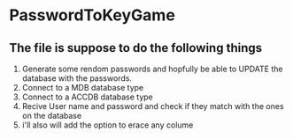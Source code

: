 # PasswordToKeyGame

## The file is suppose to do the following things

1. Generate some rendom passwords and hopfully be able to UPDATE the database with the passwords.
2. Connect to a MDB database type
3. Connect to a ACCDB database type
4. Recive User name and password and check if they match with the ones on the database
5. i'll also will add the option to erace any colume
